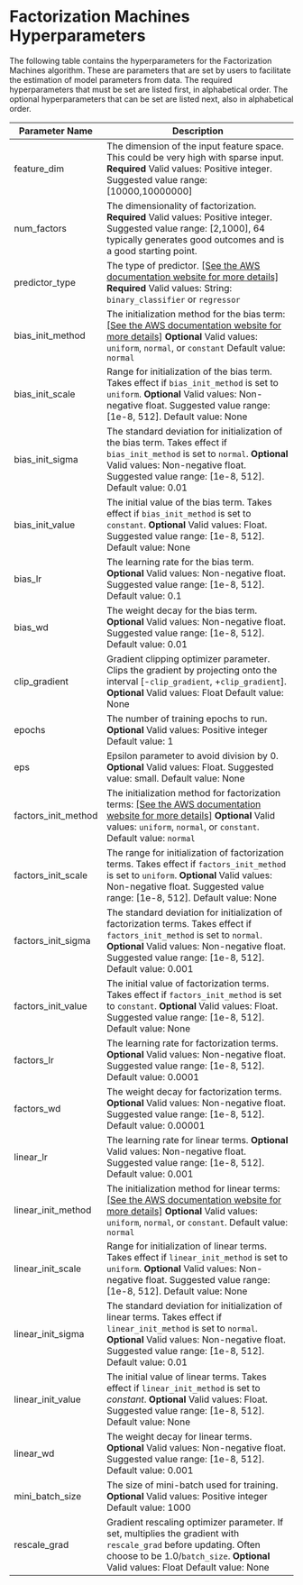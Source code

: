 # Factorization Machines Hyperparameters<a name="fact-machines-hyperparameters"></a>

The following table contains the hyperparameters for the Factorization Machines algorithm\. These are parameters that are set by users to facilitate the estimation of model parameters from data\. The required hyperparameters that must be set are listed first, in alphabetical order\. The optional hyperparameters that can be set are listed next, also in alphabetical order\.


| Parameter Name | Description | 
| --- | --- | 
| feature\_dim | The dimension of the input feature space\. This could be very high with sparse input\. **Required** Valid values: Positive integer\. Suggested value range: \[10000,10000000\]  | 
| num\_factors | The dimensionality of factorization\. **Required** Valid values: Positive integer\. Suggested value range: \[2,1000\], 64 typically generates good outcomes and is a good starting point\.  | 
| predictor\_type | The type of predictor\. [\[See the AWS documentation website for more details\]](http://docs.aws.amazon.com/sagemaker/latest/dg/fact-machines-hyperparameters.html) **Required** Valid values: String: `binary_classifier` or `regressor`  | 
| bias\_init\_method | The initialization method for the bias term: [\[See the AWS documentation website for more details\]](http://docs.aws.amazon.com/sagemaker/latest/dg/fact-machines-hyperparameters.html) **Optional** Valid values: `uniform`, `normal`, or `constant` Default value: `normal`  | 
| bias\_init\_scale | Range for initialization of the bias term\. Takes effect if `bias_init_method` is set to `uniform`\.  **Optional** Valid values: Non\-negative float\. Suggested value range: \[1e\-8, 512\]\. Default value: None  | 
| bias\_init\_sigma | The standard deviation for initialization of the bias term\. Takes effect if `bias_init_method` is set to `normal`\.  **Optional** Valid values: Non\-negative float\. Suggested value range: \[1e\-8, 512\]\. Default value: 0\.01  | 
| bias\_init\_value | The initial value of the bias term\. Takes effect if `bias_init_method` is set to `constant`\.  **Optional** Valid values: Float\. Suggested value range: \[1e\-8, 512\]\. Default value: None  | 
| bias\_lr | The learning rate for the bias term\.  **Optional** Valid values: Non\-negative float\. Suggested value range: \[1e\-8, 512\]\. Default value: 0\.1  | 
| bias\_wd | The weight decay for the bias term\.  **Optional** Valid values: Non\-negative float\. Suggested value range: \[1e\-8, 512\]\. Default value: 0\.01  | 
| clip\_gradient | Gradient clipping optimizer parameter\. Clips the gradient by projecting onto the interval \[\-`clip_gradient`, \+`clip_gradient`\]\.  **Optional** Valid values: Float Default value: None  | 
| epochs | The number of training epochs to run\.  **Optional** Valid values: Positive integer Default value: 1  | 
| eps | Epsilon parameter to avoid division by 0\. **Optional** Valid values: Float\. Suggested value: small\. Default value: None  | 
| factors\_init\_method | The initialization method for factorization terms: [\[See the AWS documentation website for more details\]](http://docs.aws.amazon.com/sagemaker/latest/dg/fact-machines-hyperparameters.html) **Optional** Valid values: `uniform`, `normal`, or `constant`\. Default value: `normal`  | 
| factors\_init\_scale  | The range for initialization of factorization terms\. Takes effect if `factors_init_method` is set to `uniform`\.  **Optional** Valid values: Non\-negative float\. Suggested value range: \[1e\-8, 512\]\. Default value: None  | 
| factors\_init\_sigma | The standard deviation for initialization of factorization terms\. Takes effect if `factors_init_method` is set to `normal`\.  **Optional** Valid values: Non\-negative float\. Suggested value range: \[1e\-8, 512\]\. Default value: 0\.001  | 
| factors\_init\_value | The initial value of factorization terms\. Takes effect if `factors_init_method` is set to `constant`\.  **Optional** Valid values: Float\. Suggested value range: \[1e\-8, 512\]\. Default value: None  | 
| factors\_lr | The learning rate for factorization terms\.  **Optional** Valid values: Non\-negative float\. Suggested value range: \[1e\-8, 512\]\. Default value: 0\.0001  | 
| factors\_wd | The weight decay for factorization terms\.  **Optional** Valid values: Non\-negative float\. Suggested value range: \[1e\-8, 512\]\. Default value: 0\.00001  | 
| linear\_lr | The learning rate for linear terms\.  **Optional** Valid values: Non\-negative float\. Suggested value range: \[1e\-8, 512\]\. Default value: 0\.001  | 
| linear\_init\_method | The initialization method for linear terms: [\[See the AWS documentation website for more details\]](http://docs.aws.amazon.com/sagemaker/latest/dg/fact-machines-hyperparameters.html) **Optional** Valid values: `uniform`, `normal`, or `constant`\. Default value: `normal`  | 
| linear\_init\_scale | Range for initialization of linear terms\. Takes effect if `linear_init_method` is set to `uniform`\.  **Optional** Valid values: Non\-negative float\. Suggested value range: \[1e\-8, 512\]\. Default value: None  | 
| linear\_init\_sigma | The standard deviation for initialization of linear terms\. Takes effect if `linear_init_method` is set to `normal`\.  **Optional** Valid values: Non\-negative float\. Suggested value range: \[1e\-8, 512\]\. Default value: 0\.01  | 
| linear\_init\_value | The initial value of linear terms\. Takes effect if `linear_init_method` is set to *constant*\.  **Optional** Valid values: Float\. Suggested value range: \[1e\-8, 512\]\. Default value: None  | 
| linear\_wd | The weight decay for linear terms\. **Optional** Valid values: Non\-negative float\. Suggested value range: \[1e\-8, 512\]\. Default value: 0\.001  | 
| mini\_batch\_size | The size of mini\-batch used for training\.  **Optional** Valid values: Positive integer Default value: 1000  | 
| rescale\_grad |  Gradient rescaling optimizer parameter\. If set, multiplies the gradient with `rescale_grad` before updating\. Often choose to be 1\.0/`batch_size`\.  **Optional** Valid values: Float Default value: None  | 